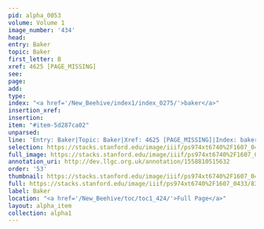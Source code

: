 ```yaml
---
pid: alpha_0053
volume: Volume 1
image_number: '434'
head: 
entry: Baker
topic: Baker
first_letter: B
xref: 4625 [PAGE_MISSING]
see: 
page: 
add: 
type: 
index: "<a href='/New_Beehive/index1/index_0275/'>baker</a>"
insertion_xref: 
insertion: 
item: "#item-5d287ca02"
unparsed: 
line: 'Entry: Baker|Topic: Baker|Xref: 4625 [PAGE_MISSING]|Index: baker|#item-5d287ca02'
selection: https://stacks.stanford.edu/image/iiif/ps974xt6740%2F1607_0433/836,4663,2901,357/full/0/default.jpg
full_image: https://stacks.stanford.edu/image/iiif/ps974xt6740%2F1607_0433/full/full/0/default.jpg
annotation_uri: http://dev.llgc.org.uk/annotation/1558810515632
order: '53'
thumbnail: https://stacks.stanford.edu/image/iiif/ps974xt6740%2F1607_0433/836,4663,600,180/250,/0/default.jpg
full: https://stacks.stanford.edu/image/iiif/ps974xt6740%2F1607_0433/836,4663,2901,357/full/0/default.jpg
label: Baker
location: "<a href='/New_Beehive/toc/toc1_424/'>Full Page</a>"
layout: alpha_item
collection: alpha1
---
```

